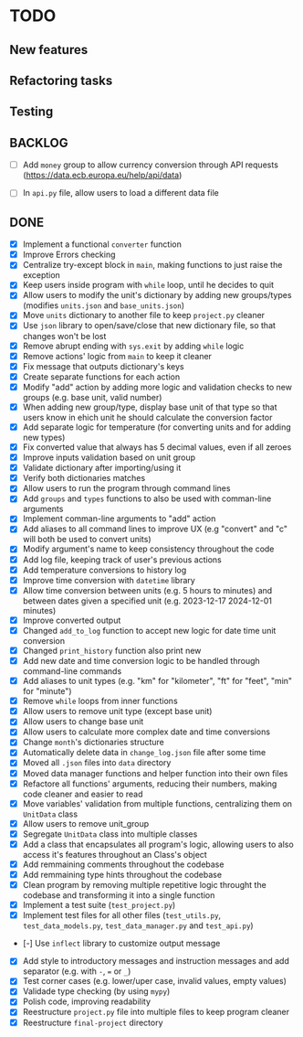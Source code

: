 # TODO


## New features


## Refactoring tasks


## Testing


## BACKLOG
- [ ] Add `money` group to allow currency conversion through API requests (https://data.ecb.europa.eu/help/api/data)
- [ ] In `api.py` file, allow users to load a different data file


## DONE
- [x] Implement a functional `converter` function
- [x] Improve Errors checking
- [x] Centralize try-except block in `main`, making functions to just raise the exception
- [x] Keep users inside program with `while` loop, until he decides to quit
- [x] Allow users to modify the unit's dictionary by adding new groups/types (modifies `units.json` and `base_units.json`)
- [x] Move `units` dictionary to another file to keep `project.py` cleaner
- [x] Use `json` library to open/save/close that new dictionary file, so that changes won't be lost
- [x] Remove abrupt ending with `sys.exit` by adding `while` logic
- [x] Remove actions' logic from `main` to keep it cleaner
- [x] Fix message that outputs dictionary's keys
- [x] Create separate functions for each action
- [x] Modify "add" action by adding more logic and validation checks to new groups (e.g. base unit, valid number)
- [x] When adding new group/type, display base unit of that type so that users know in ehich unit he should calculate the conversion factor
- [x] Add separate logic for temperature (for converting units and for adding new types)
- [x] Fix converted value that always has 5 decimal values, even if all zeroes
- [x] Improve inputs validation based on unit group
- [x] Validate dictionary after importing/using it
- [x] Verify both dictionaries matches
- [x] Allow users to run the program through command lines
- [x] Add `groups` and `types` functions to also be used with comman-line arguments
- [x] Implement comman-line arguments to "add" action
- [x] Add aliases to all command lines to improve UX (e.g "convert" and "c" will both be used to convert units)
- [x] Modify argument's name to keep consistency throughout the code
- [x] Add log file, keeping track of user's previous actions
- [x] Add temperature conversions to history log
- [x] Improve time conversion with `datetime` library
- [x] Allow time conversion between units (e.g. 5 hours to minutes) and between dates given a specified unit (e.g. 2023-12-17 2024-12-01 minutes)
- [x] Improve converted output
- [x] Changed `add_to_log` function to accept new logic for date time unit conversion
- [x] Changed `print_history` function also print new
- [x] Add new date and time conversion logic to be handled through command-line commands
- [x] Add aliases to unit types (e.g. "km" for "kilometer", "ft" for "feet", "min" for "minute")
- [x] Remove `while` loops from inner functions
- [x] Allow users to remove unit type (except base unit)
- [x] Allow users to change base unit
- [x] Allow users to calculate more complex date and time conversions
- [x] Change `month`'s dictionaries structure
- [x] Automatically delete data in `change_log.json` file after some time
- [x] Moved all `.json` files into `data` directory 
- [x] Moved data manager functions and helper function into their own files
- [x] Refactore all functions' arguments, reducing their numbers, making code cleaner and easier to read
- [x] Move variables' validation from multiple functions, centralizing them on `UnitData` class
- [x] Allow users to remove unit_group
- [x] Segregate `UnitData` class into multiple classes
- [x] Add a class that encapsulates all program's logic, allowing users to also access it's features throughout an Class's object
- [x] Add remmaining comments throughout the codebase
- [x] Add remmaining type hints throughout the codebase
- [x] Clean program by removing multiple repetitive logic throught the codebase and transforming it into a single function
- [x] Implement a test suite (`test_project.py`)
- [x] Implement test files for all other files (`test_utils.py`, `test_data_models.py`, `test_data_manager.py` and `test_api.py`)
- [-] Use `inflect` library to customize output message
- [x] Add style to introductory messages and instruction messages and add separator (e.g. with `-`, `=` or `_`)
- [x] Test corner cases (e.g. lower/uper case, invalid values, empty values)
- [x] Validade type checking (by using `mypy`)
- [x] Polish code, improving readability
- [x] Reestructure `project.py` file into multiple files to keep program cleaner
- [x] Reestructure `final-project` directory
